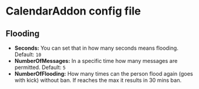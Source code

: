 # CalendarAddon config file

## Flooding

* **Seconds:** You can set that in how many seconds means flooding. Default: `10`
* **NumberOfMessages:** In a specific time how many messages are permitted. Default: `5`
* **NumberOfFlooding:** How many times can the person flood again (goes with kick) without ban. If reaches the max it results in 30 mins ban.

